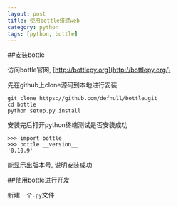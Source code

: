 ```yaml
---
layout: post
title: 使用bottle搭建web
category: python
tags: [python, bottle]
---
```


##安装bottle

访问bottle官网, [http://bottlepy.org](http://bottlepy.org/)

先在github上clone源码到本地进行安装

    git clone https://github.com/defnull/bottle.git
    cd bottle
    python setup.py install

安装完后打开python终端测试是否安装成功

    >>> import bottle
    >>> bottle.__version__
    '0.10.9'

能显示出版本号, 说明安装成功

##使用bottle进行开发

新建一个`.py`文件

